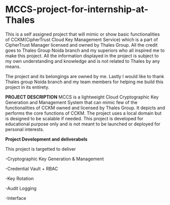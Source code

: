 # MCCS-project-for-internship-at-Thales

This is a self assigned project that will mimic or show basic functionalities of CCKM(CipherTrust Cloud Key Management Service) which is a part of CipherTrust Manager licensed and owned by Thales Group. All the credit goes to Thales Group Noida branch and my superiors who all inspired me to make this project.
All the information displayed in the project is subject to my own understanding and knowledge and is not related to Thales by any means.

The project and its belongings are owned by me.
Lastly I would like to thank Thales group Noida branch and my team members for helping me build this project in its entirety.  

**PROJECT DESCRIPTION**
MCCS is a lightweight Cloud Cryptographic Key Generation and Management System that can mimic few of the functionalities of CCKM owned and licensed by Thales Group. It depicts and performs the core functions of CCKM.
The project uses a local domain but is designed to be scalable if needed. This project is developed for educational purpose only and is not meant to be launched or deployed for personal interests.


**Project Development and deliverabels**

This project is targetted to deliver  

-Cryptographic Key Generation & Management  

-Credential Vault + RBAC  

-Key Rotation  

-Audit Logging  

-Interface




